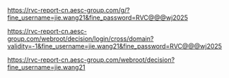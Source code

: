 https://rvc-report-cn.aesc-group.com/g/?fine_username=jie.wang21&fine_password=RVC@@@wj2025







https://rvc-report-cn.aesc-group.com/webroot/decision/login/cross/domain?validity=-1&fine_username=jie.wang21&fine_password=RVC@@@wj2025





https://rvc-report-cn.aesc-group.com/webroot/decision?fine_username=jie.wang21